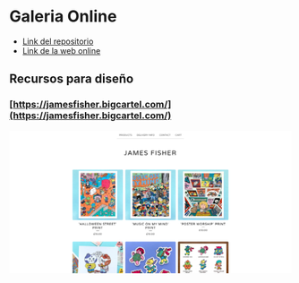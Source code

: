 # Galeria Online
- [Link del repositorio](https://github.com/Smmook/tienda-adri.git)
- [Link de la web online](https://smmook.github.io/tienda-adri/)

## Recursos para diseño

### [https://jamesfisher.bigcartel.com/](https://jamesfisher.bigcartel.com/)
![](./design/Screenshot%202022-04-26%20at%2020-02-31%20james%20fisher.jpg)
